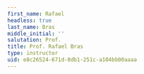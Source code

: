 ```yaml
---
first_name: Rafael
headless: true
last_name: Bras
middle_initial: ''
salutation: Prof.
title: Prof. Rafael Bras
type: instructor
uid: e8c26524-671d-8db1-251c-a104bb00aaaa
---
```


